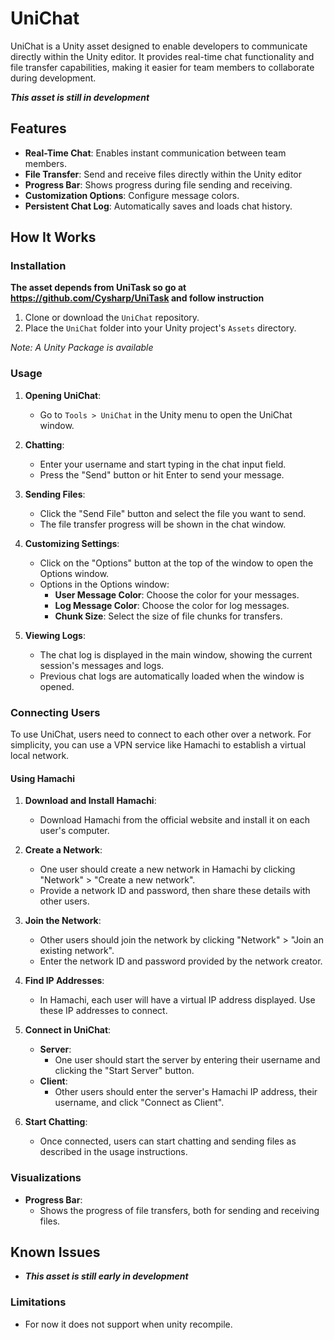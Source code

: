 # UniChat

UniChat is a Unity asset designed to enable developers to communicate directly within the Unity editor. It provides real-time chat functionality and file transfer capabilities, making it easier for team members to collaborate during development.

**_This asset is still in development_**

## Features

- **Real-Time Chat**: Enables instant communication between team members.
- **File Transfer**: Send and receive files directly within the Unity editor
- **Progress Bar**: Shows progress during file sending and receiving.
- **Customization Options**: Configure message colors.
- **Persistent Chat Log**: Automatically saves and loads chat history.

## How It Works

### Installation

**The asset depends from UniTask so go at https://github.com/Cysharp/UniTask and follow instruction**

1. Clone or download the `UniChat` repository.
2. Place the `UniChat` folder into your Unity project's `Assets` directory.

_Note: A Unity Package is available_

### Usage

1. **Opening UniChat**:
    - Go to `Tools > UniChat` in the Unity menu to open the UniChat window.

2. **Chatting**:
    - Enter your username and start typing in the chat input field.
    - Press the "Send" button or hit Enter to send your message.

3. **Sending Files**:
    - Click the "Send File" button and select the file you want to send.
    - The file transfer progress will be shown in the chat window.

4. **Customizing Settings**:
    - Click on the "Options" button at the top of the window to open the Options window.
    - Options in the Options window:
        - **User Message Color**: Choose the color for your messages.
        - **Log Message Color**: Choose the color for log messages.
        - **Chunk Size**: Select the size of file chunks for transfers.

5. **Viewing Logs**:
    - The chat log is displayed in the main window, showing the current session's messages and logs.
    - Previous chat logs are automatically loaded when the window is opened.

### Connecting Users

To use UniChat, users need to connect to each other over a network. For simplicity, you can use a VPN service like Hamachi to establish a virtual local network.

#### Using Hamachi

1. **Download and Install Hamachi**:
    - Download Hamachi from the official website and install it on each user's computer.

2. **Create a Network**:
    - One user should create a new network in Hamachi by clicking "Network" > "Create a new network".
    - Provide a network ID and password, then share these details with other users.

3. **Join the Network**:
    - Other users should join the network by clicking "Network" > "Join an existing network".
    - Enter the network ID and password provided by the network creator.

4. **Find IP Addresses**:
    - In Hamachi, each user will have a virtual IP address displayed. Use these IP addresses to connect.

5. **Connect in UniChat**:
    - **Server**:
        - One user should start the server by entering their username and clicking the "Start Server" button.
    - **Client**:
        - Other users should enter the server's Hamachi IP address, their username, and click "Connect as Client".

6. **Start Chatting**:
    - Once connected, users can start chatting and sending files as described in the usage instructions.

### Visualizations

- **Progress Bar**:
    - Shows the progress of file transfers, both for sending and receiving files.

## Known Issues

- **_This asset is still early in development_**

### Limitations

- For now it does not support when unity recompile.
